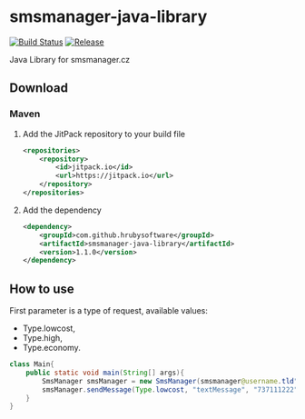 # smsmanager-java-library
[![Build Status](https://travis-ci.org/hrubysoftware/smsmanager-java-library.svg?branch=master)](https://travis-ci.org/hrubysoftware/smsmanager-java-library) 
[![Release](https://jitpack.io/v/hrubysoftware/smsmanager-java-library.svg)](https://jitpack.io/#hrubysoftware/smsmanager-java-library)

Java Library for smsmanager.cz

## Download

### Maven

1. Add the JitPack repository to your build file 
    ```xml
    <repositories>
    	<repository>
    	    <id>jitpack.io</id>
    	    <url>https://jitpack.io</url>
    	</repository>
    </repositories>
    ```
2. Add the dependency
    ```xml
	<dependency>
	    <groupId>com.github.hrubysoftware</groupId>
	    <artifactId>smsmanager-java-library</artifactId>
	    <version>1.1.0</version>
	</dependency>
    ```

## How to use

First parameter is a type of request, available values:

- Type.lowcost,
- Type.high, 
- Type.economy.

```java
class Main{
    public static void main(String[] args){
        SmsManager smsManager = new SmsManager(smsmanager@username.tld", "smsmanager-password");
        smsManager.sendMessage(Type.lowcost, "textMessage", "737111222", "777123456"); //one or more phone numbers
    }    
}


```